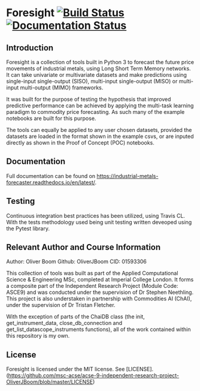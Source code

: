# Foresight [![Build Status](https://travis-ci.com/msc-acse/acse-9-independent-research-project-OliverJBoom.svg?branch=master)](https://travis-ci.com/msc-acse/acse-9-independent-research-project-OliverJBoom) [![Documentation Status](https://readthedocs.org/projects/industrial-metals-forecaster/badge/?version=latest)](https://industrial-metals-forecaster.readthedocs.io/en/latest/?badge=latest)

## Introduction

Foresight is a collection of tools built in Python 3 to forecast the future price movements of industrial metals, using Long Short Term Memory networks. It can take univariate or multivariate datasets and make predictions using single-input single-output (SISO), multi-input single-output (MISO) or multi-input multi-output (MIMO) frameworks.

It was built for the purpose of testing the hypothesis that improved predictive performance can be achieved by applying the multi-task learning paradigm to commodity price forecasting. As such many of the example notebooks are built for this purpose.

The tools can equally be applied to any user chosen datasets, provided the datasets are loaded in the format shown in the example csvs, or are inputed directly as shown in the Proof of Concept (POC) notebooks.

## Documentation

Full documentation can be found on https://industrial-metals-forecaster.readthedocs.io/en/latest/.

## Testing

Continuous integration best practices has been utilized, using Travis CL. With the tests methodology used being unit testing written deveoped using the Pytest library.

## Relevant Author and Course Information 

Author: Oliver Boom
Github: OliverJBoom
CID: 01593306

This collection of tools was built as part of the Applied Computational Science & Engineering MSc, completed at Imperial College London. It forms a composite part of the Independent Research Project (Module Code: ASCE9) and was conducted under the supervision of Dr Stephen Neethling. This project is also understaken in partnership with Commodities AI (ChAI), under the supervision of Dr Tristan Fletcher. 

With the exception of parts of the ChaiDB class (the init, get_instrument_data, close_db_connection and get_list_datascope_instruments functions), all of the work contained within this repository is my own.


## License

Foresight is licensed under the MIT license. See [LICENSE].(https://github.com/msc-acse/acse-9-independent-research-project-OliverJBoom/blob/master/LICENSE)
